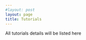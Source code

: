 ```yaml
---
#layout: post
layout: page
title: Tutorials
---
```



All tutorials details will be listed here

